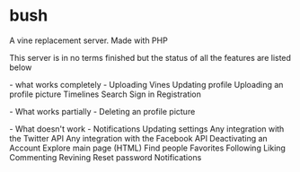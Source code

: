 # bush
A vine  replacement server. Made with PHP

This server is in no terms finished but the status of all the features are listed below

\- what works completely -
Uploading Vines
Updating profile
Uploading an profile picture
Timelines
Search
Sign in
Registration

\- What works partially -
Deleting an profile picture

\- What doesn't work -
Notifications
Updating settings
Any integration with the Twitter API
Any integration with the Facebook API
Deactivating an Account
Explore main page (HTML)
Find people
Favorites
Following
Liking
Commenting
Revining
Reset password
Notifications
